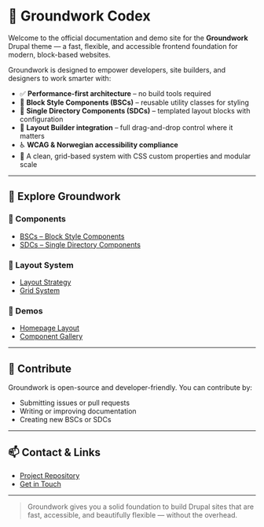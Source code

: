 # 🧱 Groundwork Codex

Welcome to the official documentation and demo site for the **Groundwork** Drupal theme — a fast, flexible, and accessible frontend foundation for modern, block-based websites.

Groundwork is designed to empower developers, site builders, and designers to work smarter with:

- ✅ **Performance-first architecture** – no build tools required
- 🎨 **Block Style Components (BSCs)** – reusable utility classes for styling
- 🧩 **Single Directory Components (SDCs)** – templated layout blocks with configuration
- 📐 **Layout Builder integration** – full drag-and-drop control where it matters
- ♿ **WCAG & Norwegian accessibility compliance**
- 🧱 A clean, grid-based system with CSS custom properties and modular scale

---

## 🚀 Explore Groundwork

### 🧩 Components
- [BSCs – Block Style Components](docs/bsc/index.md)
- [SDCs – Single Directory Components](docs/sdc/index.md)

### 📐 Layout System
- [Layout Strategy](docs/layout-strategy.md)
- [Grid System](docs/grid-system.md)

### 🧪 Demos
- [Homepage Layout](demo/homepage.md)
- [Component Gallery](demo/components.md)

---

## 🤝 Contribute

Groundwork is open-source and developer-friendly. You can contribute by:

- Submitting issues or pull requests
- Writing or improving documentation
- Creating new BSCs or SDCs

---

## 📫 Contact & Links

- [Project Repository](https://github.com/IbentaLab/drupal_groundwork)
- [Get in Touch](contact.md)

---

> Groundwork gives you a solid foundation to build Drupal sites that are fast, accessible, and beautifully flexible — without the overhead.
